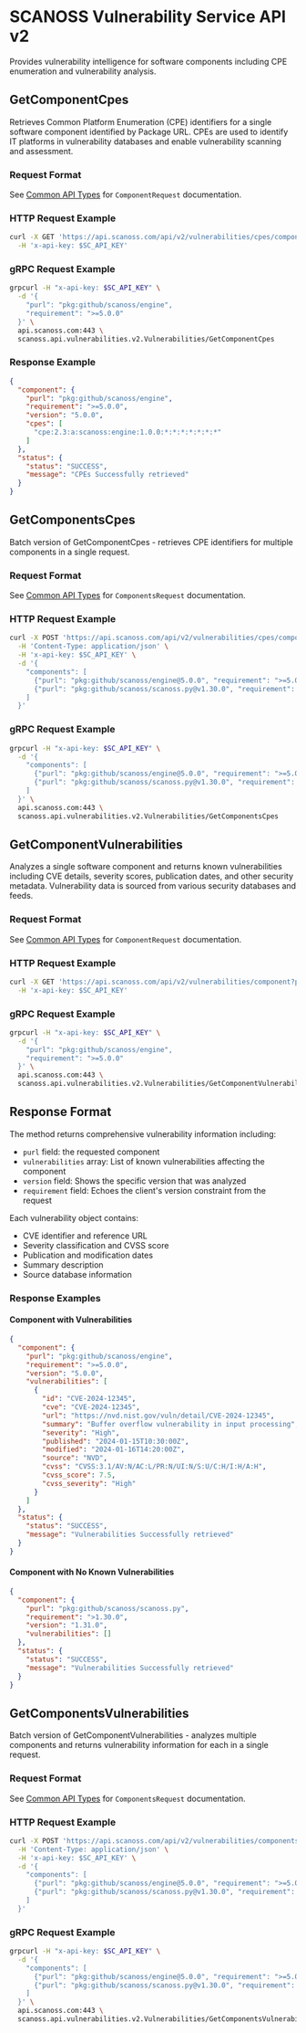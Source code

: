 # SCANOSS Vulnerability Service API v2

Provides vulnerability intelligence for software components including CPE enumeration and vulnerability analysis.

## GetComponentCpes

Retrieves Common Platform Enumeration (CPE) identifiers for a single software component identified by Package URL. 
CPEs are used to identify IT platforms in vulnerability databases and enable vulnerability scanning and assessment.

### Request Format
See [Common API Types](../common/v2/README.md) for `ComponentRequest` documentation.

### HTTP Request Example
```bash
curl -X GET 'https://api.scanoss.com/api/v2/vulnerabilities/cpes/component?purl=pkg:github/scanoss/engine@5.0.0&requirement=>=5.0.0' \
  -H 'x-api-key: $SC_API_KEY'
```

### gRPC Request Example
```bash
grpcurl -H "x-api-key: $SC_API_KEY" \
  -d '{
    "purl": "pkg:github/scanoss/engine",
    "requirement": ">=5.0.0"
  }' \
  api.scanoss.com:443 \
  scanoss.api.vulnerabilities.v2.Vulnerabilities/GetComponentCpes
```

### Response Example
```json
{
  "component": {
    "purl": "pkg:github/scanoss/engine",
    "requirement": ">=5.0.0",
    "version": "5.0.0",
    "cpes": [
      "cpe:2.3:a:scanoss:engine:1.0.0:*:*:*:*:*:*:*"
    ]
  },
  "status": {
    "status": "SUCCESS",
    "message": "CPEs Successfully retrieved"
  }
}
```

## GetComponentsCpes

Batch version of GetComponentCpes - retrieves CPE identifiers for multiple components in a single request.

### Request Format
See [Common API Types](../common/v2/README.md) for `ComponentsRequest` documentation.

### HTTP Request Example
```bash
curl -X POST 'https://api.scanoss.com/api/v2/vulnerabilities/cpes/components' \
  -H 'Content-Type: application/json' \
  -H 'x-api-key: $SC_API_KEY' \
  -d '{
    "components": [
      {"purl": "pkg:github/scanoss/engine@5.0.0", "requirement": ">=5.0.0"},
      {"purl": "pkg:github/scanoss/scanoss.py@v1.30.0", "requirement": "~1.30.0"}
    ]
  }'
```

### gRPC Request Example
```bash
grpcurl -H "x-api-key: $SC_API_KEY" \
  -d '{
    "components": [
      {"purl": "pkg:github/scanoss/engine@5.0.0", "requirement": ">=5.0.0"},
      {"purl": "pkg:github/scanoss/scanoss.py@v1.30.0", "requirement": "~1.30.0"}
    ]
  }' \
  api.scanoss.com:443 \
  scanoss.api.vulnerabilities.v2.Vulnerabilities/GetComponentsCpes
```

## GetComponentVulnerabilities

Analyzes a single software component and returns known vulnerabilities including CVE details, severity scores, publication dates, and other security metadata. Vulnerability data is sourced from various security databases and feeds.

### Request Format
See [Common API Types](../common/v2/README.md) for `ComponentRequest` documentation.

### HTTP Request Example
```bash
curl -X GET 'https://api.scanoss.com/api/v2/vulnerabilities/component?purl=pkg:github/scanoss/engine@5.0.0&requirement=>=5.0.0' \
  -H 'x-api-key: $SC_API_KEY'
```

### gRPC Request Example
```bash
grpcurl -H "x-api-key: $SC_API_KEY" \
  -d '{
    "purl": "pkg:github/scanoss/engine",
    "requirement": ">=5.0.0"
  }' \
  api.scanoss.com:443 \
  scanoss.api.vulnerabilities.v2.Vulnerabilities/GetComponentVulnerabilities
```

## Response Format

The method returns comprehensive vulnerability information including:

- `purl` field: the requested component
- `vulnerabilities` array: List of known vulnerabilities affecting the component
- `version` field: Shows the specific version that was analyzed  
- `requirement` field: Echoes the client's version constraint from the request

Each vulnerability object contains:
- CVE identifier and reference URL
- Severity classification and CVSS score
- Publication and modification dates
- Summary description
- Source database information

### Response Examples

#### Component with Vulnerabilities
```json
{
  "component": {
    "purl": "pkg:github/scanoss/engine",
    "requirement": ">=5.0.0",
    "version": "5.0.0",
    "vulnerabilities": [
      {
        "id": "CVE-2024-12345",
        "cve": "CVE-2024-12345",
        "url": "https://nvd.nist.gov/vuln/detail/CVE-2024-12345",
        "summary": "Buffer overflow vulnerability in input processing",
        "severity": "High",
        "published": "2024-01-15T10:30:00Z",
        "modified": "2024-01-16T14:20:00Z",
        "source": "NVD",
        "cvss": "CVSS:3.1/AV:N/AC:L/PR:N/UI:N/S:U/C:H/I:H/A:H",
        "cvss_score": 7.5,
        "cvss_severity": "High"
      }
    ]
  },
  "status": {
    "status": "SUCCESS",
    "message": "Vulnerabilities Successfully retrieved"
  }
}
```

#### Component with No Known Vulnerabilities
```json
{
  "component": {
    "purl": "pkg:github/scanoss/scanoss.py",
    "requirement": ">1.30.0",
    "version": "1.31.0",
    "vulnerabilities": []
  },
  "status": {
    "status": "SUCCESS",
    "message": "Vulnerabilities Successfully retrieved"
  }
}
```

## GetComponentsVulnerabilities

Batch version of GetComponentVulnerabilities - analyzes multiple components and returns vulnerability information for each in a single request.

### Request Format
See [Common API Types](../common/v2/README.md) for `ComponentsRequest` documentation.

### HTTP Request Example
```bash
curl -X POST 'https://api.scanoss.com/api/v2/vulnerabilities/components' \
  -H 'Content-Type: application/json' \
  -H 'x-api-key: $SC_API_KEY' \
  -d '{
    "components": [
      {"purl": "pkg:github/scanoss/engine@5.0.0", "requirement": ">=5.0.0"},
      {"purl": "pkg:github/scanoss/scanoss.py@v1.30.0", "requirement": "~1.30.0"}
    ]
  }'
```

### gRPC Request Example
```bash
grpcurl -H "x-api-key: $SC_API_KEY" \
  -d '{
    "components": [
      {"purl": "pkg:github/scanoss/engine@5.0.0", "requirement": ">=5.0.0"},
      {"purl": "pkg:github/scanoss/scanoss.py@v1.30.0", "requirement": "~1.30.0"}
    ]
  }' \
  api.scanoss.com:443 \
  scanoss.api.vulnerabilities.v2.Vulnerabilities/GetComponentsVulnerabilities
```
